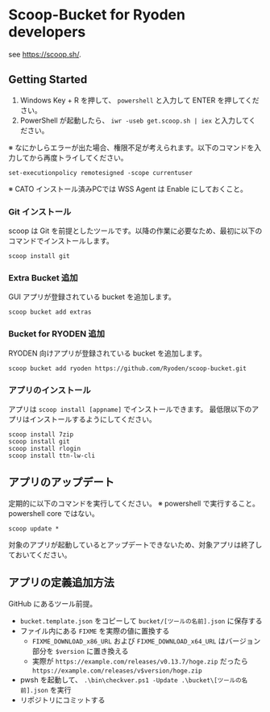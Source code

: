 # Scoop-Bucket for Ryoden developers

see https://scoop.sh/.

## Getting Started

1. Windows Key + R を押して、 `powershell` と入力して ENTER を押してください。
2. PowerShell が起動したら、 `iwr -useb get.scoop.sh | iex` と入力してください。

※ なにかしらエラーが出た場合、権限不足が考えられます。以下のコマンドを入力してから再度トライしてください。

```
set-executionpolicy remotesigned -scope currentuser
```

※ CATO インストール済みPCでは WSS Agent は Enable にしておくこと。

### Git インストール

scoop は Git を前提としたツールです。以降の作業に必要なため、最初に以下のコマンドでインストールします。

```
scoop install git
```

### Extra Bucket 追加

GUI アプリが登録されている bucket を追加します。

```
scoop bucket add extras
```

### Bucket for RYODEN 追加

RYODEN 向けアプリが登録されている bucket を追加します。

```
scoop bucket add ryoden https://github.com/Ryoden/scoop-bucket.git
```

### アプリのインストール

アプリは `scoop install [appname]` でインストールできます。
最低限以下のアプリはインストールするようにしてください。

```
scoop install 7zip
scoop install git
scoop install rlogin
scoop install ttn-lw-cli
```

## アプリのアップデート

定期的に以下のコマンドを実行してください。
※ powershell で実行すること。 powershell core ではない。

```
scoop update *
```

対象のアプリが起動しているとアップデートできないため、対象アプリは終了しておいてください。

## アプリの定義追加方法

GitHub にあるツール前提。

- `bucket.template.json` をコピーして `bucket/[ツールの名前].json` に保存する
- ファイル内にある `FIXME` を実際の値に置換する
  - `FIXME_DOWNLOAD_x86_URL` および `FIXME_DOWNLOAD_x64_URL` はバージョン部分を `$version` に置き換える
  - 実際が `https://example.com/releases/v0.13.7/hoge.zip` だったら `https://example.com/releases/v$version/hoge.zip`
- pwsh を起動して、 `.\bin\checkver.ps1 -Update .\bucket\[ツールの名前].json` を実行
- リポジトリにコミットする
